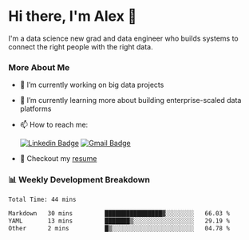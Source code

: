 # Hi there, I'm Alex  👋

I'm a data science new grad and data engineer who builds systems to connect the right people with the right data. 

### More About Me

- 🔭 I’m currently working on big data projects
- 🌱 I’m currently learning more about building enterprise-scaled data platforms
- 📫 How to reach me:

  [![Linkedin Badge](https://img.shields.io/badge/LinkedIn-0077B5?style=for-the-badge&logo=linkedin&logoColor=white)](https://www.linkedin.com/in/alex-chen-112523chen/) [![Gmail Badge](https://img.shields.io/badge/Gmail-D14836?style=for-the-badge&logo=gmail&logoColor=white)](mailto:itsalexchen@gmail.com)
- 📝 Checkout my [resume](https://itsalexchen.vercel.app/AlexChenResume.pdf)



### 📊 Weekly Development Breakdown
<!--START_SECTION:waka-->

```txt
Total Time: 44 mins

Markdown   30 mins         ████████████████▓░░░░░░░░   66.03 %
YAML       13 mins         ███████▒░░░░░░░░░░░░░░░░░   29.19 %
Other      2 mins          █▒░░░░░░░░░░░░░░░░░░░░░░░   04.78 %
```

<!--END_SECTION:waka-->
